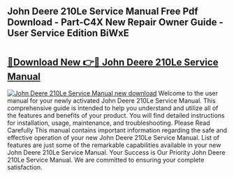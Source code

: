 ## John Deere 210Le Service Manual Free Pdf Download - Part-C4X New Repair Owner Guide - User Service Edition BiWxE

# <h2><a href="http://bc94618.oget.top/?id=John+Deere+210Le+Service+Manual">🔗Download New 👉🔴 John Deere 210Le Service Manual</a></h2>

[![John Deere 210Le Service Manual new download](https://i.imgur.com/5g1atiW.png)](http://bc94618.oget.top/?id=John+Deere+210Le+Service+Manual)
Welcome to the user manual for your newly activated John Deere 210Le Service Manual. This comprehensive guide is intended to help you understand and utilize all of the features and benefits of your product. You will find detailed instructions for installation, usage, maintenance, and troubleshooting. Please Read Carefully This manual contains important information regarding the safe and effective operation of your new John Deere 210Le Service Manual. List of features are just some of the remarkable capabilities available in your new John Deere 210Le Service Manual. Your Success is Our Priority John Deere 210Le Service Manual. We are committed to ensuring your complete satisfaction.
